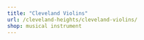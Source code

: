```yaml
---
title: "Cleveland Violins"
url: /cleveland-heights/cleveland-violins/
shop: musical instrument
---
```

